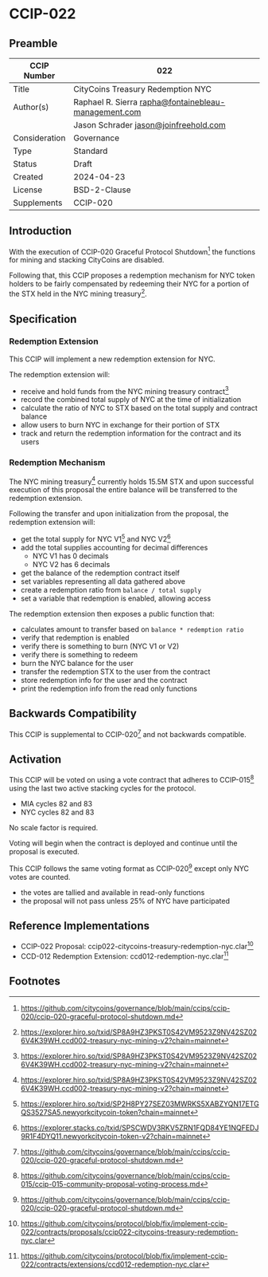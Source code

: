 # CCIP-022

## Preamble

| CCIP Number   | 022                                                  |
| ------------- | ---------------------------------------------------- |
| Title         | CityCoins Treasury Redemption NYC                    |
| Author(s)     | Raphael R. Sierra rapha@fontainebleau-management.com |
|               | Jason Schrader jason@joinfreehold.com                |
| Consideration | Governance                                           |
| Type          | Standard                                             |
| Status        | Draft                                                |
| Created       | 2024-04-23                                           |
| License       | BSD-2-Clause                                         |
| Supplements   | CCIP-020                                             |

## Introduction

With the execution of CCIP-020 Graceful Protocol Shutdown[^1] the functions for mining and stacking CityCoins are disabled.

Following that, this CCIP proposes a redemption mechanism for NYC token holders to be fairly compensated by redeeming their NYC for a portion of the STX held in the NYC mining treasury[^2].

## Specification

### Redemption Extension

This CCIP will implement a new redemption extension for NYC.

The redemption extension will:

- receive and hold funds from the NYC mining treasury contract[^2]
- record the combined total supply of NYC at the time of initialization
- calculate the ratio of NYC to STX based on the total supply and contract balance
- allow users to burn NYC in exchange for their portion of STX
- track and return the redemption information for the contract and its users

### Redemption Mechanism

The NYC mining treasury[^2] currently holds 15.5M STX and upon successful execution of this proposal the entire balance will be transferred to the redemption extension.

Following the transfer and upon initialization from the proposal, the redemption extension will:

- get the total supply for NYC V1[^3] and NYC V2[^4]
- add the total supplies accounting for decimal differences
  - NYC V1 has 0 decimals
  - NYC V2 has 6 decimals
- get the balance of the redemption contract itself
- set variables representing all data gathered above
- create a redemption ratio from `balance / total supply`
- set a variable that redemption is enabled, allowing access

The redemption extension then exposes a public function that:

- calculates amount to transfer based on `balance * redemption ratio`
- verify that redemption is enabled
- verify there is something to burn (NYC V1 or V2)
- verify there is something to redeem
- burn the NYC balance for the user
- transfer the redemption STX to the user from the contract
- store redemption info for the user and the contract
- print the redemption info from the read only functions

## Backwards Compatibility

This CCIP is supplemental to CCIP-020[^1] and not backwards compatible.

## Activation

This CCIP will be voted on using a vote contract that adheres to CCIP-015[^5] using the last two active stacking cycles for the protocol.

- MIA cycles 82 and 83
- NYC cycles 82 and 83

No scale factor is required.

Voting will begin when the contract is deployed and continue until the proposal is executed.

This CCIP follows the same voting format as CCIP-020[^1] except only NYC votes are counted.

- the votes are tallied and available in read-only functions
- the proposal will not pass unless 25% of NYC have participated

## Reference Implementations

- CCIP-022 Proposal: ccip022-citycoins-treasury-redemption-nyc.clar[^6]
- CCD-012 Redemption Extension: ccd012-redemption-nyc.clar[^7]

## Footnotes

[^1]: https://github.com/citycoins/governance/blob/main/ccips/ccip-020/ccip-020-graceful-protocol-shutdown.md
[^2]: https://explorer.hiro.so/txid/SP8A9HZ3PKST0S42VM9523Z9NV42SZ026V4K39WH.ccd002-treasury-nyc-mining-v2?chain=mainnet
[^3]: https://explorer.hiro.so/txid/SP2H8PY27SEZ03MWRKS5XABZYQN17ETGQS3527SA5.newyorkcitycoin-token?chain=mainnet
[^4]: https://explorer.stacks.co/txid/SPSCWDV3RKV5ZRN1FQD84YE1NQFEDJ9R1F4DYQ11.newyorkcitycoin-token-v2?chain=mainnet
[^5]: https://github.com/citycoins/governance/blob/main/ccips/ccip-015/ccip-015-community-proposal-voting-process.md
[^6]: https://github.com/citycoins/protocol/blob/fix/implement-ccip-022/contracts/proposals/ccip022-citycoins-treasury-redemption-nyc.clar
[^7]: https://github.com/citycoins/protocol/blob/fix/implement-ccip-022/contracts/extensions/ccd012-redemption-nyc.clar
